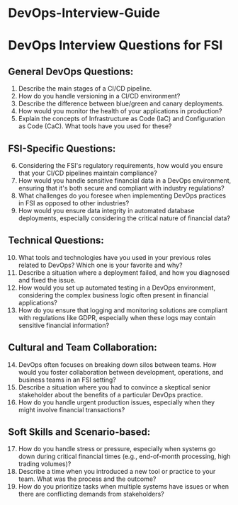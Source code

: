 # DevOps-Interview-Guide

# DevOps Interview Questions for FSI

## General DevOps Questions:

1. Describe the main stages of a CI/CD pipeline.
2. How do you handle versioning in a CI/CD environment?
3. Describe the difference between blue/green and canary deployments.
4. How would you monitor the health of your applications in production?
5. Explain the concepts of Infrastructure as Code (IaC) and Configuration as Code (CaC). What tools have you used for these?

## FSI-Specific Questions:

6. Considering the FSI's regulatory requirements, how would you ensure that your CI/CD pipelines maintain compliance?
7. How would you handle sensitive financial data in a DevOps environment, ensuring that it's both secure and compliant with industry regulations?
8. What challenges do you foresee when implementing DevOps practices in FSI as opposed to other industries?
9. How would you ensure data integrity in automated database deployments, especially considering the critical nature of financial data?

## Technical Questions:

10. What tools and technologies have you used in your previous roles related to DevOps? Which one is your favorite and why?
11. Describe a situation where a deployment failed, and how you diagnosed and fixed the issue.
12. How would you set up automated testing in a DevOps environment, considering the complex business logic often present in financial applications?
13. How do you ensure that logging and monitoring solutions are compliant with regulations like GDPR, especially when these logs may contain sensitive financial information?

## Cultural and Team Collaboration:

14. DevOps often focuses on breaking down silos between teams. How would you foster collaboration between development, operations, and business teams in an FSI setting?
15. Describe a situation where you had to convince a skeptical senior stakeholder about the benefits of a particular DevOps practice.
16. How do you handle urgent production issues, especially when they might involve financial transactions?

## Soft Skills and Scenario-based:

17. How do you handle stress or pressure, especially when systems go down during critical financial times (e.g., end-of-month processing, high trading volumes)?
18. Describe a time when you introduced a new tool or practice to your team. What was the process and the outcome?
19. How do you prioritize tasks when multiple systems have issues or when there are conflicting demands from stakeholders?
